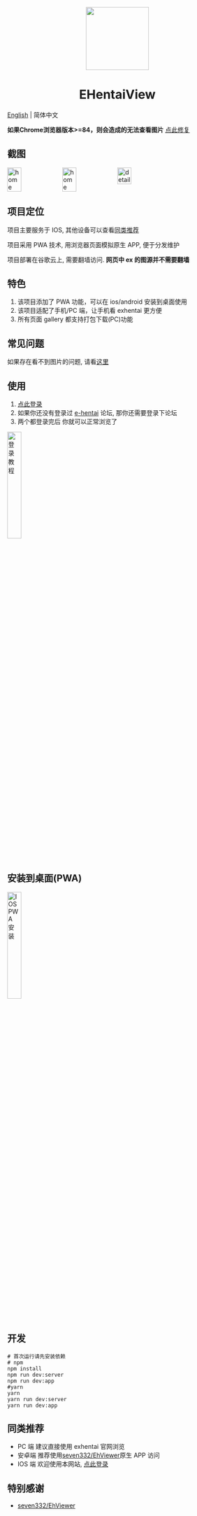<p align="center">
  <img width="144px" height="144px" src="https://raw.githubusercontent.com/IronKinoko/asset/master/e-hentai-view/icon.png"/>
</p>

<h1 align="center">EHentaiView</h1>

[English](/README.md) | 简体中文

**如果Chrome浏览器版本>=84，则会造成的无法查看图片** [点此修复](https://github.com/IronKinoko/e-hentai-view/blob/master/translations/zh_CN/FAQ.md#4-windows-%E6%B5%8F%E8%A7%88%E5%99%A8%E7%9C%8B%E4%B8%8D%E5%88%B0%E7%94%BB%E5%BB%8A%E5%9B%BE%E7%89%87)

## 截图

<div style="display: flex;">
<img src="https://raw.githubusercontent.com/IronKinoko/asset/master/e-hentai-view/dark-zh.png" width="25%" title="home"/>
<img src="https://raw.githubusercontent.com/IronKinoko/asset/master/e-hentai-view/light-en.png" width="25%" title="home" />
<img src="https://raw.githubusercontent.com/IronKinoko/asset/master/e-hentai-view/detail.png" width="25%" title="detail"/>
</div>

## 项目定位

项目主要服务于 IOS, 其他设备可以查看[同类推荐](#同类推荐)

项目采用 PWA 技术, 用浏览器页面模拟原生 APP, 便于分发维护

项目部署在谷歌云上, 需要翻墙访问. **网页中 ex 的图源并不需要翻墙**

## 特色

1. 该项目添加了 PWA 功能，可以在 ios/android 安装到桌面使用
2. 该项目适配了手机/PC 端，让手机看 exhentai 更方便
3. 所有页面 gallery 都支持打包下载(PC)功能

## 常见问题

如果存在看不到图片的问题, 请看[这里](./FAQ.md)

## 使用

1. [点此登录](https://exhentai.appspot.com/signin)
2. 如果你还没有登录过 [e-hentai](https://forums.e-hentai.org/index.php) 论坛, 那你还需要登录下论坛
3. 两个都登录完后 你就可以正常浏览了

<img src="https://raw.githubusercontent.com/IronKinoko/asset/master/e-hentai-view/login.gif" width="25%" title="登录教程"/>

## 安装到桌面(PWA)

<img src="https://raw.githubusercontent.com/IronKinoko/asset/master/e-hentai-view/pwa_install.gif" width="25%" title="IOS PWA 安装"/>

## 开发

```shell
# 首次运行请先安装依赖
# npm
npm install
npm run dev:server
npm run dev:app
#yarn
yarn
yarn run dev:server
yarn run dev:app
```

## 同类推荐

- PC 端 建议直接使用 exhentai 官网浏览
- 安卓端 推荐使用[seven332/EhViewer](https://github.com/seven332/EhViewer)原生 APP 访问
- IOS 端 欢迎使用本网站, [点此登录](https://exhentai.appspot.com/signin)

## 特别感谢

- [seven332/EhViewer](https://github.com/seven332/EhViewer)
